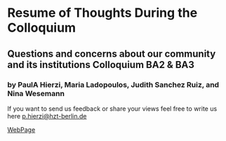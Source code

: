 # Resume of Thoughts During the Colloquium

## Questions and concerns about our community and its institutions Colloquium BA2 & BA3
### by PaulA Hierzi, Maria Ladopoulos, Judith Sanchez Ruiz, and Nina Wesemann

If you want to send us feedback or share your views feel free to write us here <p.hierzi@hzt-berlin.de>

[WebPage](https://gigahierz.github.io/resume-of-thoughts-during-the-colloquium/)
